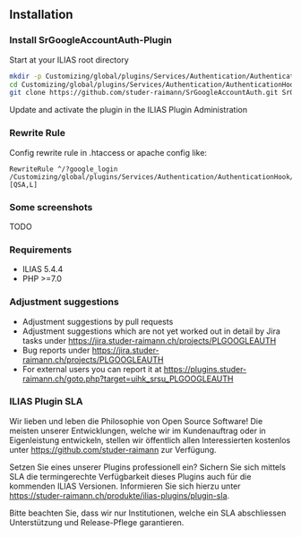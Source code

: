 ## Installation

### Install SrGoogleAccountAuth-Plugin
Start at your ILIAS root directory
```bash
mkdir -p Customizing/global/plugins/Services/Authentication/AuthenticationHook
cd Customizing/global/plugins/Services/Authentication/AuthenticationHook
git clone https://github.com/studer-raimann/SrGoogleAccountAuth.git SrGoogleAccountAuth
```
Update and activate the plugin in the ILIAS Plugin Administration

### Rewrite Rule
Config rewrite rule in .htaccess or apache config like:

```apacheconfig
RewriteRule ^/?google_login /Customizing/global/plugins/Services/Authentication/AuthenticationHook/SrGoogleAccountAuth/google_login.php [QSA,L]
```

### Some screenshots
TODO

### Requirements
* ILIAS 5.4.4
* PHP >=7.0

### Adjustment suggestions
* Adjustment suggestions by pull requests
* Adjustment suggestions which are not yet worked out in detail by Jira tasks under https://jira.studer-raimann.ch/projects/PLGOOGLEAUTH
* Bug reports under https://jira.studer-raimann.ch/projects/PLGOOGLEAUTH
* For external users you can report it at https://plugins.studer-raimann.ch/goto.php?target=uihk_srsu_PLGOOGLEAUTH

### ILIAS Plugin SLA
Wir lieben und leben die Philosophie von Open Source Software! Die meisten unserer Entwicklungen, welche wir im Kundenauftrag oder in Eigenleistung entwickeln, stellen wir öffentlich allen Interessierten kostenlos unter https://github.com/studer-raimann zur Verfügung.

Setzen Sie eines unserer Plugins professionell ein? Sichern Sie sich mittels SLA die termingerechte Verfügbarkeit dieses Plugins auch für die kommenden ILIAS Versionen. Informieren Sie sich hierzu unter https://studer-raimann.ch/produkte/ilias-plugins/plugin-sla.

Bitte beachten Sie, dass wir nur Institutionen, welche ein SLA abschliessen Unterstützung und Release-Pflege garantieren.
